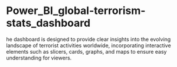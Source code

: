 # Power_BI_global-terrorism-stats_dashboard
he dashboard is designed to provide clear insights into the evolving landscape of terrorist activities worldwide, incorporating interactive elements such as slicers, cards, graphs, and maps to ensure easy understanding for viewers.
